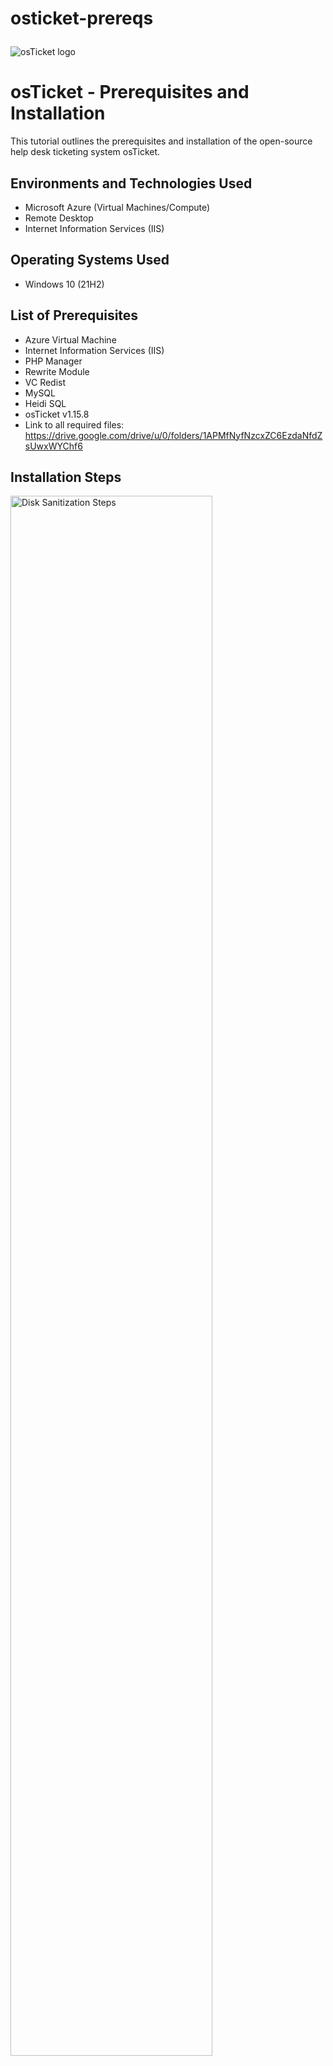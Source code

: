 # osticket-prereqs<p align="center">
<img src="https://i.imgur.com/Clzj7Xs.png" alt="osTicket logo"/>
</p>

<h1>osTicket - Prerequisites and Installation</h1>
This tutorial outlines the prerequisites and installation of the open-source help desk ticketing system osTicket.<br />






<h2>Environments and Technologies Used</h2>

- Microsoft Azure (Virtual Machines/Compute)
- Remote Desktop
- Internet Information Services (IIS)

<h2>Operating Systems Used </h2>

- Windows 10</b> (21H2)

<h2>List of Prerequisites</h2>

- Azure Virtual Machine
- Internet Information Services (IIS)
- PHP Manager
- Rewrite Module
- VC Redist
- MySQL
- Heidi SQL
- osTicket v1.15.8
- Link to all required files: https://drive.google.com/drive/u/0/folders/1APMfNyfNzcxZC6EzdaNfdZsUwxWYChf6

<h2>Installation Steps</h2>

<p>
<img src="" height="80%" width="80%" alt="Disk Sanitization Steps"/>
</p>
<p>
Head to https://portal.azure.com/ and create a Virtual Machine running Windows 10 Pro, Version 22H2 -x64 Gen2. For the Size of the Virtual Machine select one with 2 vCPUs and 8 GiB memory.

Once the Machine is complete copy the Public ip address of the VM and use Remote Desktop Connection (windows) or the Windows app (macOS) to remote into the VM.
</p>
<br />
Step 2: Prepare the Environment
 - Download osTicket Installation Files
Download the osTicket-Installation-Files.zip and unzip it on your desktop. The extracted folder should be called osTicket-Installation-Files.


 - Install IIS and Enable CGI Support
To run PHP scripts, you'll need to install IIS (Internet Information Services) and enable CGI:


 - Go to Control Panel > Programs > Turn Windows Features On or Off.
 - Expand World Wide Web Services > Application Development Features, and check CGI.
Install PHP Manager for IIS


 - Navigate to the osTicket-Installation-Files folder and run PHPManagerForIIS_V1.5.0.msi.
Install the Rewrite Module


From the osTicket-Installation-Files folder, run rewrite_amd64_en-US.msi to install the URL Rewrite module for IIS.
<p>
<img src="" height="80%" width="80%" alt="Disk Sanitization Steps"/>
</p>
<p>
Lorem ipsum dolor sit amet, consectetur adipiscing elit, sed do eiusmod tempor incididunt ut labore et dolore magna aliqua. Ut enim ad minim veniam, quis nostrud exercitation ullamco laboris nisi ut aliquip ex ea commodo consequat. Duis aute irure dolor in reprehenderit in voluptate velit esse cillum dolore eu fugiat nulla pariatur.
</p>
<br />

<p>
<img src="" height="80%" width="80%" alt="Disk Sanitization Steps"/>
</p>
<p>
Lorem ipsum dolor sit amet, consectetur adipiscing elit, sed do eiusmod tempor incididunt ut labore et dolore magna aliqua. Ut enim ad minim veniam, quis nostrud exercitation ullamco laboris nisi ut aliquip ex ea commodo consequat. Duis aute irure dolor in reprehenderit in voluptate velit esse cillum dolore eu fugiat nulla pariatur.
</p>
<br />
